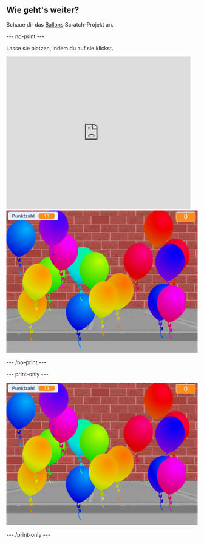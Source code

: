 ## Wie geht's weiter?

Schaue dir das [Ballons](https://projects.raspberrypi.org/en/projects/balloons) Scratch-Projekt an.

\--- no-print \---

Lasse sie platzen, indem du auf sie klickst.

<div class="scratch-preview">
  <iframe allowtransparency="true" width="485" height="402" src="https://scratch.mit.edu/projects/embed/299206746/?autostart=false" frameborder="0" scrolling="no"></iframe>
  <img src="images/balloons-final.png">
</div>

\--- /no-print \---

\--- print-only \---

![fertiges Projekt](images/balloons-final.png)

\--- /print-only \---